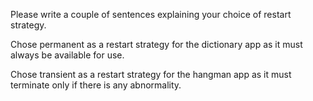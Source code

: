 
Please write a couple of sentences explaining your choice of restart
strategy.

Chose permanent as a restart strategy for the dictionary app as it must always
be available for use.

Chose transient as a restart strategy for the hangman app as it must terminate 
only if there is any abnormality.
